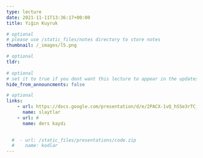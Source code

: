 ```yaml
---
type: lecture
date: 2021-11-11T13:36:17+00:00
title: Yığın Kuyruk

# optional
# please use /static_files/notes directory to store notes
thumbnail: /_images/l5.png

# optional
tldr: 
  
# optional
# set it to true if you dont want this lecture to appear in the updates section
hide_from_announcments: false

# optional
links:
    - url: https://docs.google.com/presentation/d/e/2PACX-1vQ_hSSe3rTCjrsIWWBylSLKYyNGgVpY9i_orFTHE6zAQkIaS2Irc5FW7wqTW2YXbyrK3LxF1IL03bfN/pub?start=false&loop=false&delayms=3000
      name: slaytlar
    - url: #
      name: ders kaydı
      

  #  - url: /static_files/presentations/code.zip
  #    name: kodlar
---
```

<!-- Other additional contents using markdown -->
<!--
**Suggested Readings:**
- [Readings 1](http://example.com)
- [Readings 2](http://example.com)
-->
